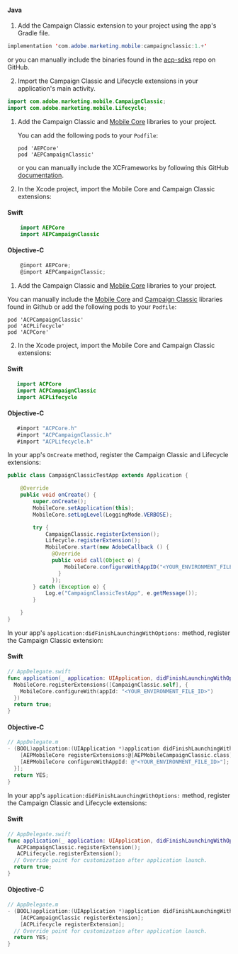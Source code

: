 <Variant platform="android" task="add" repeat="6"/>

#### Java

1. Add the Campaign Classic extension to your project using the app's Gradle file.

```java
implementation 'com.adobe.marketing.mobile:campaignclassic:1.+'
```

or you can manually include the binaries found in the [acp-sdks](https://github.com/Adobe-Marketing-Cloud/acp-sdks/) repo on GitHub.

2. Import the Campaign Classic and Lifecycle extensions in your application's main activity.

```java
import com.adobe.marketing.mobile.CampaignClassic;
import com.adobe.marketing.mobile.Lifecycle;
```

<Variant platform="ios-aep" task="add" repeat="9"/>

1. Add the Campaign Classic and [Mobile Core](../mobile-core/index.md) libraries to your project.

   You can add the following pods to your `Podfile`:

   ```text
   pod 'AEPCore'
   pod 'AEPCampaignClassic'
   ```

   or you can manually include the XCFrameworks by following this GitHub [documentation](https://github.com/adobe/aepsdk-campaignclassic-ios/#binaries).

2. In the Xcode project, import the Mobile Core and Campaign Classic extensions:

#### Swift

```swift
	import AEPCore
	import AEPCampaignClassic
```

#### Objective-C

```objectivec
	@import AEPCore;
	@import AEPCampaignClassic;
```

<Variant platform="ios-acp" task="add" repeat="8"/>

1. Add the Campaign Classic and [Mobile Core](../mobile-core/index.md) libraries to your project.

You can manually include the [Mobile Core](https://github.com/Adobe-Marketing-Cloud/acp-sdks/releases/tag/v1.0.1-ACPCore) and [Campaign Classic](https://github.com/Adobe-Marketing-Cloud/acp-sdks/releases/tag/v1.0.0-ACPCampaignClassic) libraries found in Github or add the following pods to your `Podfile`:

```pod
pod 'ACPCampaignClassic'
pod 'ACPLifecycle'
pod 'ACPCore'
```

2. In the Xcode project, import the Mobile Core and Campaign Classic extensions:

#### Swift

```swift
   import ACPCore
   import ACPCampaignClassic
   import ACPLifecycle
```

#### Objective-C

```objectivec
   #import "ACPCore.h"
   #import "ACPCampaignClassic.h"
   #import "ACPLifecycle.h"
```


<Variant platform="android" task="register" repeat="2"/>

In your app's `OnCreate` method, register the Campaign Classic and Lifecycle extensions:

```java
public class CampaignClassicTestApp extends Application {

    @Override
    public void onCreate() {
        super.onCreate();
        MobileCore.setApplication(this);
        MobileCore.setLogLevel(LoggingMode.VERBOSE);

        try {
            CampaignClassic.registerExtension();
            Lifecycle.registerExtension();
            MobileCore.start(new AdobeCallback () {
              @Override
              public void call(Object o) {
                  MobileCore.configureWithAppID("<YOUR_ENVIRONMENT_FILE_ID>");
                }
              });
        } catch (Exception e) {
            Log.e("CampaignClassicTestApp", e.getMessage());
        }

    }
}
```

<Variant platform="ios-aep" task="register" repeat="5"/>

In your app's `application:didFinishLaunchingWithOptions:` method, register the Campaign Classic extension:

#### Swift

```swift
// AppDelegate.swift
func application(_ application: UIApplication, didFinishLaunchingWithOptions launchOptions: [UIApplication.LaunchOptionsKey: Any]?) -> Bool {
  MobileCore.registerExtensions([CampaignClassic.self], {
    MobileCore.configureWith(appId: "<YOUR_ENVIRONMENT_FILE_ID>")
  })
  return true;
}
```

#### Objective-C

```objectivec
// AppDelegate.m
- (BOOL)application:(UIApplication *)application didFinishLaunchingWithOptions:(NSDictionary *)launchOptions {
    [AEPMobileCore registerExtensions:@[AEPMobileCampaignClassic.class] completion:^{
    [AEPMobileCore configureWithAppId: @"<YOUR_ENVIRONMENT_FILE_ID>"];
  }];
  return YES;
}
```

<Variant platform="ios-acp" task="register" repeat="5"/>

In your app's `application:didFinishLaunchingWithOptions:` method, register the Campaign Classic and Lifecycle extensions:

#### Swift

```swift
// AppDelegate.swift
func application(_ application: UIApplication, didFinishLaunchingWithOptions launchOptions: [UIApplication.LaunchOptionsKey: Any]?) -> Bool {
   ACPCampaignClassic.registerExtension();
   ACPLifecycle.registerExtension();
  // Override point for customization after application launch.
  return true;
}
```

#### Objective-C

```objectivec
// AppDelegate.m
- (BOOL)application:(UIApplication *)application didFinishLaunchingWithOptions:(NSDictionary *)launchOptions {
    [ACPCampaignClassic registerExtension];
    [ACPLifecycle registerExtension];
  // Override point for customization after application launch.
  return YES;
}
```
